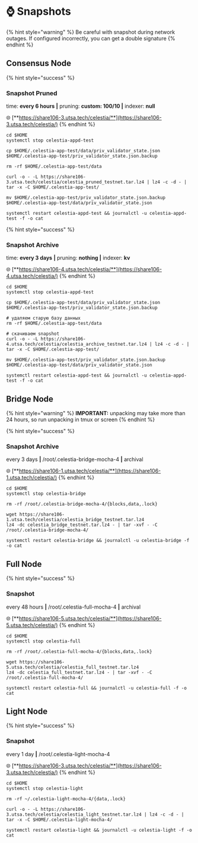 # ⌚ Snapshots

{% hint style="warning" %}
Be careful with snapshot during network outages. If configured incorrectly, you can get a double signature
{% endhint %}

## Consensus Node

{% hint style="success" %}
### Snapshot Pruned

time: **every 6 hours** **|** pruning: **custom: 100/10 |** indexer: **null**

🌐 [**https://share106-3.utsa.tech/celestia/**](https://share106-3.utsa.tech/celestia/)
{% endhint %}

```shell
cd $HOME
systemctl stop celestia-appd-test

cp $HOME/.celestia-app-test/data/priv_validator_state.json $HOME/.celestia-app-test/priv_validator_state.json.backup

rm -rf $HOME/.celestia-app-test/data 

curl -o - -L https://share106-3.utsa.tech/celestia/celestia_pruned_testnet.tar.lz4 | lz4 -c -d - | tar -x -C $HOME/.celestia-app-test/

mv $HOME/.celestia-app-test/priv_validator_state.json.backup $HOME/.celestia-app-test/data/priv_validator_state.json

systemctl restart celestia-appd-test && journalctl -u celestia-appd-test -f -o cat
```

{% hint style="success" %}
### Snapshot Archive

time: **every 3 days** **|** pruning: **nothing |** indexer: **kv**

🌐 [**https://share106-4.utsa.tech/celestia/**](https://share106-4.utsa.tech/celestia/)
{% endhint %}

```shell
cd $HOME
systemctl stop celestia-appd-test

cp $HOME/.celestia-app-test/data/priv_validator_state.json $HOME/.celestia-app-test/priv_validator_state.json.backup

# удаляем старую базу данных
rm -rf $HOME/.celestia-app-test/data 

# скачиваем snapshot
curl -o - -L https://share106-4.utsa.tech/celestia/celestia_archive_testnet.tar.lz4 | lz4 -c -d - | tar -x -C $HOME/.celestia-app-test/

mv $HOME/.celestia-app-test/priv_validator_state.json.backup $HOME/.celestia-app-test/data/priv_validator_state.json

systemctl restart celestia-appd-test && journalctl -u celestia-appd-test -f -o cat
```



## Bridge Node

{% hint style="warning" %}
**IMPORTANT:** unpacking may take more than 24 hours, so run unpacking in tmux or screen
{% endhint %}

{% hint style="success" %}
### Snapshot Archive

every 3 days **|** /root/.celestia-bridge-mocha-4 **|** archival

🌐 [**https://share106-1.utsa.tech/celestia/**](https://share106-1.utsa.tech/celestia/)
{% endhint %}

```shell
cd $HOME
systemctl stop celestia-bridge

rm -rf /root/.celestia-bridge-mocha-4/{blocks,data,.lock}

wget https://share106-1.utsa.tech/celestia/celestia_bridge_testnet.tar.lz4
lz4 -dc celestia_bridge_testnet.tar.lz4 - | tar -xvf - -C /root/.celestia-bridge-mocha-4/

systemctl restart celestia-bridge && journalctl -u celestia-bridge -f -o cat
```



## Full Node

{% hint style="success" %}
### Snapshot

every 48 hours **|** /root/.celestia-full-mocha-4 **|** archival

🌐 [**https://share106-5.utsa.tech/celestia/**](https://share106-5.utsa.tech/celestia/)
{% endhint %}

```shell
cd $HOME
systemctl stop celestia-full

rm -rf /root/.celestia-full-mocha-4/{blocks,data,.lock}

wget https://share106-5.utsa.tech/celestia/celestia_full_testnet.tar.lz4
lz4 -dc celestia_full_testnet.tar.lz4 - | tar -xvf - -C /root/.celestia-full-mocha-4/

systemctl restart celestia-full && journalctl -u celestia-full -f -o cat
```



## Light Node

{% hint style="success" %}
### Snapshot

every 1 day **|** /root/.celestia-light-mocha-4

🌐 [**https://share106-3.utsa.tech/celestia/**](https://share106-3.utsa.tech/celestia/)
{% endhint %}

```shell
cd $HOME
systemctl stop celestia-light

rm -rf ~/.celestia-light-mocha-4/{data,.lock}

curl -o - -L https://share106-3.utsa.tech/celestia/celestia_light_testnet.tar.lz4 | lz4 -c -d - | tar -x -C $HOME/.celestia-light-mocha-4/

systemctl restart celestia-light && journalctl -u celestia-light -f -o cat
```


